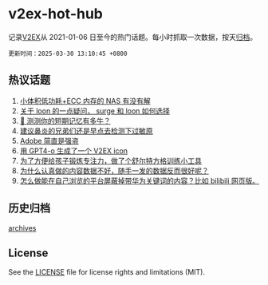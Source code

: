 # v2ex-hot-hub

 记录[V2EX](https://www.v2ex.com/)从 2021-01-06 日至今的热门话题。每小时抓取一次数据，按天[归档](archives)。

`更新时间：2025-03-30 13:10:45 +0800`

## 热议话题

1. [小体积低功耗+ECC 内存的 NAS 有没有解](https://www.v2ex.com/t/1121941)
1. [关于 loon 的一点疑问， surge 和 loon 如何选择](https://www.v2ex.com/t/1121952)
1. [🧠 测测你的短期记忆有多牛？](https://www.v2ex.com/t/1121949)
1. [建议鼻炎的兄弟们还是早点去检测下过敏原](https://www.v2ex.com/t/1121990)
1. [Adobe 简直是强盗](https://www.v2ex.com/t/1121983)
1. [用 GPT4-o 生成了一个 V2EX icon](https://www.v2ex.com/t/1121938)
1. [为了方便给孩子锻炼专注力，做了个舒尔特方格训练小工具](https://www.v2ex.com/t/1121969)
1. [为什么认真做的内容数据不好，随手一发的数据反而很好呢？](https://www.v2ex.com/t/1121987)
1. [怎么做能在自己浏览的平台屏蔽掉带华为关键词的内容？比如 bilibili 网页版。](https://www.v2ex.com/t/1122016)

## 历史归档

[archives](archives)

## License

See the [LICENSE](LICENSE) file for license rights and limitations (MIT).
